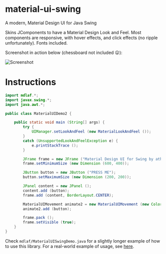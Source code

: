 # material-ui-swing
A modern, Material Design UI for Java Swing

Skins JComponents to have a Material Design Look and Feel. Most components are responsive, with hover effects, and click effects (no ripple unfortunately). Fonts included.

Screenshot in action below (chessboard not included 😛):

![Screenshot](http://i.imgur.com/WsprAM6.png?1)

# Instructions

````java
import mdlaf.*;
import javax.swing.*;
import java.awt.*;

public class MaterialUIDemo2 {

	public static void main (String[] args) {
		try {
			UIManager.setLookAndFeel (new MaterialLookAndFeel ());
		}
		catch (UnsupportedLookAndFeelException e) {
			e.printStackTrace ();
		}

		JFrame frame = new JFrame ("Material Design UI for Swing by atharva washimkar");
		frame.setMinimumSize (new Dimension (600, 400));

		JButton button = new JButton ("PRESS ME");
		button.setMaximumSize (new Dimension (200, 200));

		JPanel content = new JPanel ();
		content.add (button);
		frame.add (content, BorderLayout.CENTER);

		MaterialUIMovement animate2 = new MaterialUIMovement (new Color (34, 167, 240), 5, 1000 / 30);
		animate2.add (button);

		frame.pack ();
		frame.setVisible (true);
	}
}
````

Check `mdlaf/MaterialUISwingDemo.java` for a slightly longer example of how to use this library.
For a real-world example of usage, see [here](https://github.com/atarw/washer-chess).